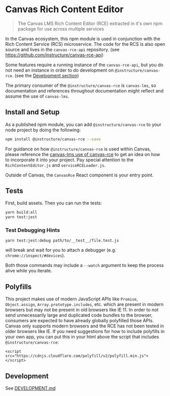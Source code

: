# Canvas Rich Content Editor

> The Canvas LMS Rich Content Editor (RCE) extracted in it's own npm package for use across multiple services

In the Canvas ecosystem, this npm module is used in conjunction with the Rich Content Service (RCS) microservice. The code for the RCS is also open source and lives in the `canvas-rce-api` repository. (see https://github.com/instructure/canvas-rce-api)

Some features require a running instance of the `canvas-rce-api`, but you do not need an instance in order to do development on `@instructure/canvas-rce`. (see the [Development section](#development))

The primary consumer of the `@instructure/canvas-rce` is `canvas-lms`, so documentation
and references throughout documentation might reflect and assume the use of `canvas-lms`.

## Install and Setup

As a published npm module, you can add `@instructure/canvas-rce` to your node project by doing
the following:

```bash
npm install @instructure/canvas-rce --save
```

For guidance on how `@instructure/canvas-rce` is used within Canvas, please reference
the [canvas-lms use of canvas-rce](https://github.com/instructure/canvas-lms/tree/master/ui/shared/rce) to get an idea on how to incorporate it into your project. Pay
special attention to the `RichContentEditor.js` and `serviceRCELoader.js`.

Outside of Canvas, the `CanvasRce` React component is your entry point.

## Tests

First, build assets. Then you can run the tests:

```bash
yarn build:all
yarn test:jest
```

### Test Debugging Hints

```
yarn test:jest:debug path/to/__test__/file.test.js
```

will break and wait for you to attach a debugger (e.g. `chrome://inspect/#devices`).

Both those commands may include a `--watch` argument to keep the process alive
while you iterate.

## Polyfills

This project makes use of modern JavaScript APIs like `Promise`, `Object.assign`,
`Array.prototype.includes`, etc. which are present in modern
browsers but may not be present in old browsers like IE 11. In order to not
send unnecessarily large and duplicated code bundles to the browser, consumers
are expected to have already globally polyfilled those APIs.
Canvas only supports modern browsers and the RCE has not been tested
in older browsers like IE. If you need suggestions for how to include
polyfills in your own app, you can put this in your html above the script that includes
`@instructure/canvas-rce`:

```
<script src="https://cdnjs.cloudflare.com/polyfill/v2/polyfill.min.js"></script>
```

## Development

See [DEVELOPMENT.md](https://github.com/instructure/canvas-lms/blob/master/packages/canvas-rce/DEVELOPMENT.md)
